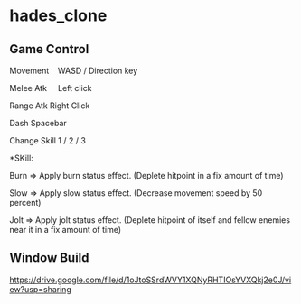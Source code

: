 # hades_clone

## Game Control

Movement &nbsp;&nbsp; WASD / Direction key

Melee Atk &nbsp;&nbsp;&nbsp; Left click

Range Atk       Right Click

Dash            Spacebar

Change Skill    1 / 2 / 3

*SKill:

Burn => Apply burn status effect. (Deplete hitpoint in a fix amount of time)

Slow => Apply slow status effect. (Decrease movement speed by 50 percent)

Jolt => Apply jolt status effect. (Deplete hitpoint of itself and fellow enemies near it in a fix amount of time)

## Window Build

https://drive.google.com/file/d/1oJtoSSrdWVY1XQNyRHTIOsYVXQkj2e0J/view?usp=sharing

